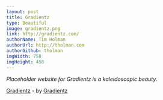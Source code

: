 ```yaml
---
layout: post
title: Gradientz
type: Beautiful
image: gradientz.png
link: http://gradientz.com/
authorName: Tim Holman
authorUrl: http://tholman.com
authorGithub: tholman
imgWidth: 758
imgHeight: 458
---
```


_Placeholder website for Gradientz is a kaleidoscopic beauty._

[Gradientz](http://gradientz.com/) - by [Gradientz](http://gradientz.com/)
